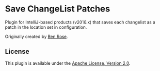 # Save ChangeList Patches
Plugin for IntelliJ-based products (v2016.x) that saves each changelist as a patch in the location set in configuration.

Originally created by [Ben Rose](https://plugins.jetbrains.com/space/index?pr=&lg=BenRose3d).

## License
This plugin is available under the [Apache License, Version 2.0](http://www.apache.org/licenses/LICENSE-2.0).
